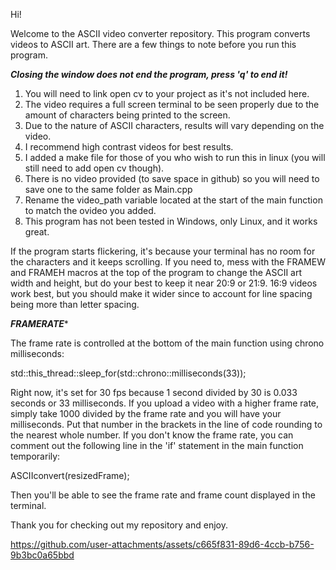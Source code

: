 Hi!

Welcome to the ASCII video converter repository. This program converts videos to ASCII art. There are a few things to note before you run this program.

***Closing the window does not end the program, press 'q' to end it!***

1. You will need to link open cv to your project as it's not included here.
2. The video requires a full screen terminal to be seen properly due to the amount of characters being printed to the screen.
3. Due to the nature of ASCII characters, results will vary depending on the video.
4. I recommend high contrast videos for best results.
5. I added a make file for those of you who wish to run this in linux (you will still need to add open cv though).
6. There is no video provided (to save space in github) so you will need to save one to the same folder as Main.cpp
7. Rename the video_path variable located at the start of the main function to match the ovideo you added.
8. This program has not been tested in Windows, only Linux, and it works great.

If the program starts flickering, it's because your terminal has no room for the characters and it keeps scrolling. If you need to, mess with the FRAMEW and FRAMEH macros at the top of the program to change the ASCII art width and height, but do your best to keep it near 20:9 or 21:9. 16:9 videos work best, but you should make it wider since to account for line spacing being more than letter spacing.

***FRAMERATE****

The frame rate is controlled at the bottom of the main function using chrono milliseconds:

std::this_thread::sleep_for(std::chrono::milliseconds(33));

Right now, it's set for 30 fps because 1 second divided by 30 is 0.033 seconds or 33 milliseconds. If you upload a video with a higher frame rate, simply take 1000 divided by the frame rate and you will have your milliseconds. Put that number in the brackets in the line of code rounding to the nearest whole number. If you don't know the frame rate, you can comment out the following line in the 'if' statement in the main function temporarily:

ASCIIconvert(resizedFrame);

Then you'll be able to see the frame rate and frame count displayed in the terminal.

Thank you for checking out my repository and enjoy.




https://github.com/user-attachments/assets/c665f831-89d6-4ccb-b756-9b3bc0a65bbd

